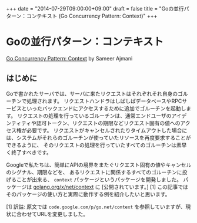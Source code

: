 +++
date = "2014-07-29T09:00:00+09:00"
draft = false
title = "Goの並行パターン：コンテキスト (Go Concurrency Pattern: Context)"
+++

# Goの並行パターン：コンテキスト
[Go Concurrency Pattern: Context](https://blog.golang.org/context) by Sameer Ajmani

## はじめに
Goで書かれたサーバでは、サーバに来たリクエストはそれぞれそれ自身のゴルーチンで処理されます。
リクエストハンドラはしばしばデータベースやRPCサービスといったバックエンドにアクセスするために追加でゴルーチンを起動します。
リクエストの処理を行っているゴルーチンは、通常エンドユーザのアイデンティティや認可トークン、リクエストの期限などリクエスト固有の値へのアクセス権が必要です。
リクエストがキャンセルされたりタイムアウトした場合には、システムがそれらのゴルーチンが使っていたリソースを再度要求することができるように、
そのリクエストの処理を行っていたすべてのゴルーチンは素早く終了すべきです。

Googleで私たちは、簡単にAPIの境界をまたぐリクエスト固有の値やキャンセルのシグナル、期限などを、
あるリクエストに関係するすべてのゴルーチンに投げることが出来る、 `context` パッケージというパッケージを開発しました。
パッケージは [golang.org/x/net/context](http://godoc.org/golang.org/x/net/context) に [公開されています。] [1]
この記事ではそのパッケージの使い方と実際に動作する例を紹介したいと思います。

  [1] 訳註: 原文では `code.google.com/p/go.net/context` を参照していますが、現状に合わせてURLを変更しました。
